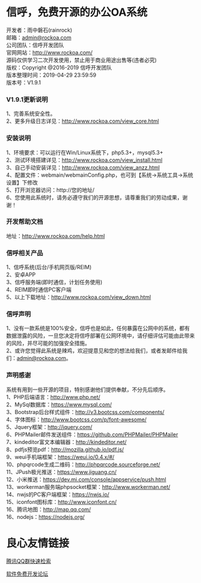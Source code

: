 # 信呼，免费开源的办公OA系统

开发者：雨中磐石(rainrock)  
邮箱：admin@rockoa.com  
公司团队：信呼开发团队  
官网网站：http://www.rockoa.com/  
源码仅供学习二次开发使用，禁止用于商业用途出售等(违者必究)  
版权：Copyright @2016-2019 信呼开发团队  
版本整理时间：2019-04-29 23:59:59  
版本号：V1.9.1   


### V1.9.1更新说明
1、完善系统安全性。  
2、更多升级日志详见：http://www.rockoa.com/view_core.html  


### 安装说明
1、环境要求：可以运行在Win/Linux系统下，php5.3+，mysql5.3+  
2、测试环境搭建详见：http://www.rockoa.com/view_install.html  
3、自己手动安装详见：http://www.rockoa.com/view_anzz.html  
4、配置文件：webmain/webmainConfig.php，也可到【系统→系统工具→系统设置】下修改  
5、打开浏览器访问：http://您的地址/  
6、您使用此系统时，请务必遵守我们的开源思想，请尊重我们的劳动成果，谢谢！

### 开发帮助文档
地址：http://www.rockoa.com/help.html  

### 信呼相关产品
1、信呼系统(后台/手机网页版/REIM)  
2、安卓APP  
3、信呼服务端(即时通信，计划任务使用)  
4、REIM即时通信PC客户端  
5、以上下载地址：http://www.rockoa.com/view_down.html  



### 信呼声明 
1、没有一款系统是100%安全，信呼也是如此，任何暴露在公网中的系统，都有数据泄露的风险，一旦您决定将信呼部署在公网环境中，请仔细评估可能由此带来的风险，并尽可能的加强安全措施。  
2、或许您觉得此系统是辣鸡，欢迎提意见和您的想法给我们，或者发邮件给我们：admin@rockoa.com。  

### 声明感谢  
系统有用到一些开源的项目，特别感谢他们提供奉献，不分先后顺序。    
1、PHP后端语言：http://www.php.net/   
2、MySql数据库：https://www.mysql.com/    
3、Bootstrap后台样式组件：http://v3.bootcss.com/components/  
4、字体图标：http://www.bootcss.com/p/font-awesome/  
5、Jquery框架：http://jquery.com/  
6、PHPMailer邮件发送组件：https://github.com/PHPMailer/PHPMailer  
7、kindeditor富文本编辑器：http://kindeditor.net/  
8、pdfjs预览pdf：http://mozilla.github.io/pdf.js/  
9、weui手机端框架：https://weui.io/0.4.x/#/  
10、phpqrcode生成二维码：http://phpqrcode.sourceforge.net/    
11、JPush极光推送：https://www.jiguang.cn/  
12、小米推送：https://dev.mi.com/console/appservice/push.html  
13、workerman服务端phpsocket框架：http://www.workerman.net/  
14、nwjs的PC客户端框架：https://nwjs.io/  
15、iconfont图标库：http://www.iconfont.cn/   
16、腾讯地图：http://map.qq.com/  
16、nodejs：https://nodejs.org/ 

 # 良心友情链接

[腾讯QQ群快速检索](http://u.720life.cn/s/8cf73f7c)

[软件免费开发论坛](http://u.720life.cn/s/bbb01dc0)